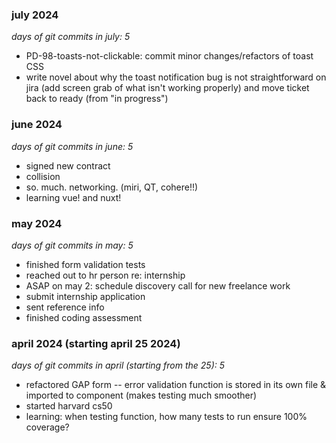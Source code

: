 ### july 2024
*days of git commits in july: 5*
- PD-98-toasts-not-clickable: commit minor changes/refactors of toast CSS
- write novel about why the toast notification bug is not straightforward on jira (add screen grab of what isn't working properly) and move ticket back to ready (from "in progress")


### june 2024
*days of git commits in june: 5*
- signed new contract
- collision
- so. much. networking. (miri, QT, cohere!!)
- learning vue! and nuxt!


### may 2024
*days of git commits in may: 5*
- finished form validation tests
- reached out to hr person re: internship
- ASAP on may 2: schedule discovery call for new freelance work
- submit internship application
- sent reference info
- finished coding assessment


### april 2024 (starting april 25 2024)
*days of git commits in april (starting from the 25): 5*
- refactored GAP form -- error validation function is stored in its own file & imported to component (makes testing much smoother)
- started harvard cs50
- learning: when testing function, how many tests to run ensure 100% coverage?